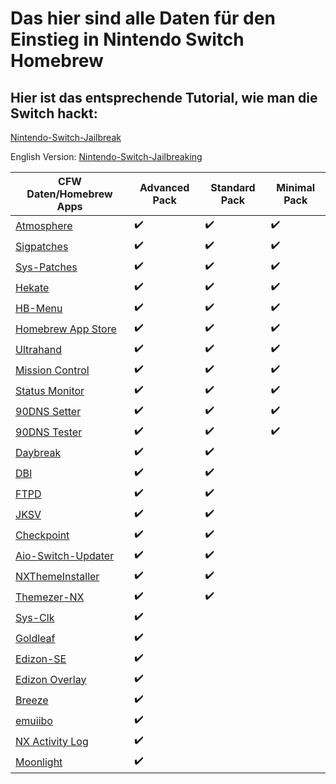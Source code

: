 # Das hier sind alle Daten für den Einstieg in Nintendo Switch Homebrew

## Hier ist das entsprechende Tutorial, wie man die Switch hackt:


[Nintendo-Switch-Jailbreak](https://github.com/Nico-Shock/Nintendo-Switch-Jailbreak)

English Version:
[Nintendo-Switch-Jailbreaking](https://github.com/Nico-Shock/Switch-Jailbreaking-Toturial)


| CFW Daten/Homebrew Apps       | Advanced Pack       | Standard Pack       | Minimal Pack        |
| ----------------------------- | ------------------- | ------------------- | ------------------- |
| [Atmosphere](https://github.com/Atmosphere-NX/Atmosphere/releases/tag/1.7.1) | ✔️                   | ✔️                   | ✔️                   |
| [Sigpatches](https://gbatemp.net/threads/sigpatches-for-atmosphere-hekate-fss0-fusee-package3.571543/) | ✔️                   | ✔️                   | ✔️                   |
| [Sys-Patches](https://github.com/impeeza/sys-patch/releases/tag/v1.5.2) | ✔️                   | ✔️                   | ✔️                   |
| [Hekate](https://github.com/CTCaer/hekate/releases/tag/v6.2.1) | ✔️                   | ✔️                   | ✔️                   |
| [HB-Menu](https://github.com/switchbrew/nx-hbmenu/releases/tag/v3.6.0) | ✔️                   | ✔️                   | ✔️                   |
| [Homebrew App Store](https://github.com/fortheusers/hb-appstore/releases/tag/v2.3.2) | ✔️                   | ✔️                   | ✔️                   |
| [Ultrahand](https://github.com/ppkantorski/Ultrahand-Overlay/releases/tag/v1.7.4) | ✔️                   | ✔️                   | ✔️                   |
| [Mission Control](https://github.com/ndeadly/MissionControl/releases/tag/v0.11.1) | ✔️                   | ✔️                   | ✔️                   |
| [Status Monitor](https://github.com/Team-Neptune/CommonProblemResolver/releases/tag/v0.3.5) | ✔️                   | ✔️                   | ✔️                   |
| [90DNS Setter](https://github.com/suchmememanyskill/switch-90dns-setter/releases) | ✔️                   | ✔️                   | ✔️                   |
| [90DNS Tester](https://github.com/meganukebmp/Switch_90DNS_tester/releases/) | ✔️                   | ✔️                   | ✔️                   |
| [Daybreak](https://github.com/Atmosphere-NX/Atmosphere/releases/tag/1.7.1) | ✔️                   | ✔️                   |                     |
| [DBI](https://github.com/rashevskyv/dbi/releases/tag/658) | ✔️                   | ✔️                   |                     |
| [FTPD](https://github.com/mtheall/ftpd/releases/tag/v3.1.0) | ✔️                   | ✔️                   |                     |
| [JKSV](https://github.com/J-D-K/JKSV/releases/tag/08%2F06%2F2024) | ✔️                   | ✔️                   |                     |
| [Checkpoint](https://github.com/BernardoGiordano/Checkpoint/releases/tag/v3.8.0) | ✔️                   | ✔️                   |                     |
| [Aio-Switch-Updater](https://github.com/HamletDuFromage/aio-switch-updater/releases/tag/2.23.2) | ✔️                   | ✔️                   |                     |
| [NXThemeInstaller](https://github.com/exelix11/SwitchThemeInjector/releases/tag/v4.7.1) | ✔️                   | ✔️                   |                     |
| [Themezer-NX](https://github.com/suchmememanyskill/themezer-nx/releases/tag/2.0.0) | ✔️                   | ✔️                   |                     |
| [Sys-Clk](https://github.com/retronx-team/sys-clk/releases/tag/2.0.0-rc) | ✔️                   |                     |                     |
| [Goldleaf](https://github.com/XorTroll/Goldleaf/releases/tag/1.0.0) | ✔️                   |                     |                     |
| [Edizon-SE](https://github.com/tomvita/EdiZon-SE/releases/tag/3.8.36) | ✔️                   |                     |                     |
| [Edizon Overlay](https://github.com/proferabg/EdiZon-Overlay/releases/tag/v1.0.8) | ✔️                   |                     |                     |
| [Breeze](https://github.com/tomvita/Breeze-Beta/releases/tag/beta92f) | ✔️                   |                     |                     |
| [emuiibo](https://github.com/XorTroll/emuiibo/releases/tag/1.1.1) | ✔️                   |                     |                     |
| [NX Activity Log](https://github.com/tallbl0nde/NX-Activity-Log/releases/tag/v1.4.0) | ✔️                   |                     |                     |
| [Moonlight](https://github.com/XITRIX/Moonlight-Switch/releases/tag/v1.2.1) | ✔️                   |                     |                     |
